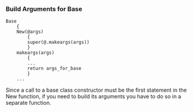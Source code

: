 ### Build Arguments for Base

``` suneido
Base
    {
    New(@args)
        {
        super(@.makeargs(args))
        }
    makeargs(args)
        {
        ...
        return args_for_base
        }
    ...
```

Since a call to a base class constructor must be the first statement in the New function, if you need to build its arguments you have to do so in a separate function.